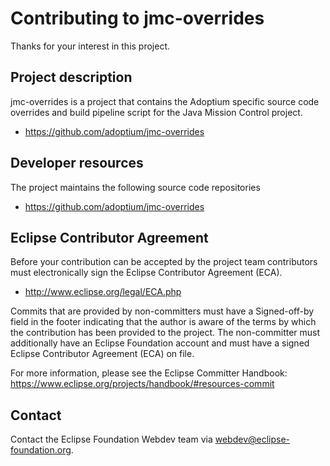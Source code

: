 # Contributing to jmc-overrides

Thanks for your interest in this project.

## Project description

jmc-overrides is a project that contains the Adoptium specific source code overrides and build pipeline script for the Java Mission Control project.

* https://github.com/adoptium/jmc-overrides

## Developer resources

The project maintains the following source code repositories

* https://github.com/adoptium/jmc-overrides

## Eclipse Contributor Agreement

Before your contribution can be accepted by the project team contributors must
electronically sign the Eclipse Contributor Agreement (ECA).

* http://www.eclipse.org/legal/ECA.php

Commits that are provided by non-committers must have a Signed-off-by field in
the footer indicating that the author is aware of the terms by which the
contribution has been provided to the project. The non-committer must
additionally have an Eclipse Foundation account and must have a signed Eclipse
Contributor Agreement (ECA) on file.

For more information, please see the Eclipse Committer Handbook:
https://www.eclipse.org/projects/handbook/#resources-commit

## Contact

Contact the Eclipse Foundation Webdev team via webdev@eclipse-foundation.org.
